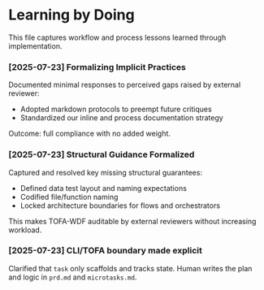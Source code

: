 # Learning by Doing

This file captures workflow and process lessons learned through implementation.

### [2025-07-23] Formalizing Implicit Practices

Documented minimal responses to perceived gaps raised by external reviewer:
- Adopted markdown protocols to preempt future critiques
- Standardized our inline and process documentation strategy

Outcome: full compliance with no added weight.

### [2025-07-23] Structural Guidance Formalized

Captured and resolved key missing structural guarantees:
- Defined data test layout and naming expectations
- Codified file/function naming
- Locked architecture boundaries for flows and orchestrators

This makes TOFA-WDF auditable by external reviewers without increasing workload.
### [2025-07-23] CLI/TOFA boundary made explicit

Clarified that `task` only scaffolds and tracks state. Human writes the plan and logic in `prd.md` and `microtasks.md`.